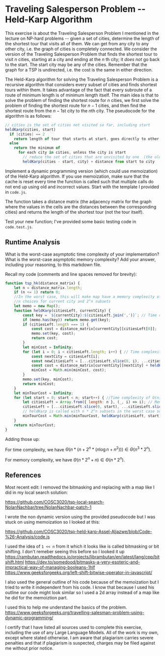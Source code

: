 # Traveling Salesperson Problem -- Held-Karp Algorithm

This exercise is about the Traveling Salesperson Problem I mentioned in the
lecture on NP-hard problems -- given a set of cities, determine the length of
the shortest tour that visits all of them. We can get from any city to any other
city, i.e. the graph of cities is completely connected. We consider the version
of the Traveling Salesperson Problem that finds the shortest tour to visit $n$
cities, starting at a city and ending at the $n$ th city; it *does not* go
back to the start. The start city may be any of the cities. Remember that the
graph for a TSP is undirected, i.e. the cost is the same in either direction.

The Held-Karp algorithm for solving the Traveling Salesperson Problem is a
recursive algorithm that considers every subset of cities and finds shortest
tours within them. It takes advantage of the fact that every subroute of a route
of minimum length is of minimum length itself. The main idea is that to solve
the problem of finding the shortest route for $n$ cities, we first solve the
problem of finding the shortest route for $n-1$ cities, and then find the
shortest route from the $n-1$st city to the $n$th city. The pseudocode for the
algorithm is as follows:

```javascript
// cities is the set of cities not visited so far, including start
heldKarp(cities, start)
  if |cities| == 2
    return length of tour that starts at start, goes directly to other city in cities
  else
    return the minimum of
      for each city in cities, unless the city is start
        // reduce the set of cities that are unvisited by one  (the old start), set the new start, add on the distance from old start to new start
        heldKarp(cities - start, city) + distance from start to city
```

Implement a dynamic programming version (which could use memoization) of the
Held-Karp algorithm. If you use memoization, make sure that the cache is reset
every time the function is called such that multiple calls do not end up using
old and incorrect values. Start with the template I provided in `code.js`.

The function takes a distance matrix (the adjacency matrix for the graph where
the values in the cells are the distances between the corresponding cities) and
returns the length of the shortest tour (not the tour itself).

Test your new function; I've provided some basic testing code in `code.test.js`.

## Runtime Analysis

What is the worst-case asymptotic time complexity of your implementation? What
is the worst-case asymptotic memory complexity? Add your answer, including your
reasoning, to this markdown file.

Recall my code (comments and line spaces removed for brevity):
```js
function tsp_hk(distance_matrix) {
    let n = distance_matrix.length;
    if (n <= 1) return 0;
    //In the worst case, this will make map have a memory complexity of \Theta(n * 2^n)
    //n choices for current city and 2^n subsets 
    let memo = new Map();
    function heldKarp(citiesLeft, currentCity) {
        const key = `${currentCity}:${citiesLeft.join(',')}`; // Time complexity of O(n log n)
        if (memo.has(key)) return memo.get(key);
        if (citiesLeft.length === 1) {
            const cost = distance_matrix[currentCity][citiesLeft[0]];
            memo.set(key, cost);
            return cost;
        }
        let minCost = Infinity;
        for (let i = 0; i < citiesLeft.length; i++) { // Time complexity of O(n)
            const nextCity = citiesLeft[i];
            const newCitiesLeft = [...citiesLeft.slice(0, i), ...citiesLeft.slice(i + 1)]; //Time complexity of O(n)
            const cost = distance_matrix[currentCity][nextCity] + heldKarp(newCitiesLeft, nextCity);
            minCost = Math.min(minCost, cost);
        }
        memo.set(key, minCost);
        return minCost;
    }
    let minTourCost = Infinity;
    for (let start = 0; start < n; start++) { //Time complexity of O(n)
        let citiesLeft = Array.from({ length: n }, (_, i) => i); // Memory complexity of O(n)
        citiesLeft = [...citiesLeft.slice(0, start), ...citiesLeft.slice(start + 1)]; //time complexity of O(n) 
        // heldKarp is called with n * 2^n subsets in the worst case so time complexity of \Theta(n * 2^n) 
        minTourCost = Math.min(minTourCost, heldKarp(citiesLeft, start)); 
    }
    return minTourCost;
}
```

Adding those up:

For time complexity, we have $\Theta(n * (n + 2^n * (n \log n + n^2))) \in \Theta(n^3 * 2^n)$.

For memory complexity, we have $\Theta(n * 2^n + n) \in \Theta(n * 2^n)$.
## References

Most recent edit: I removed the bitmasking and replacing with a map like I did in my local search solution:

https://github.com/COSC3020/tsp-local-search-NolanNachbar/tree/NolanNachbar-patch-1



I wrote the non dynamic version using the provided pseudocode but I was stuck on using memoization so I looked at this: 

https://github.com/COSC3020/tsp-held-karp-Assel-Aljazwe/blob/Code-%26-Analysis/code.js

I used the idea of ```1 << n``` from it which it looks like is called bitmasking or bit shifting. I don't remeber seeing this before so I looked it up 
https://rambutan.readthedocs.io/projects/librambutan/en/latest/lang/cpp/bitshift.html
https://dev.to/somedood/bitmasks-a-very-esoteric-and-impractical-way-of-managing-booleans-1hlf
https://www.geeksforgeeks.org/left-shift-bitwise-operator-in-javascript/

I also used the general outline of his code because of the memoization but I tried to write it independent from his code. I know that because I used his outline our code might look similar so I used a 2d array instead of a map like he did for the memoiztion part. 

I used this to help me understand the basics of the problem. 
https://www.geeksforgeeks.org/travelling-salesman-problem-using-dynamic-programming/

I certify that I have listed all sources used to complete this exercise, including the use of any Large Language Models. All of the work is my own, except where stated otherwise. I am aware that plagiarism carries severe penalties and that if plagiarism is suspected, charges may be filed against me without prior notice.
